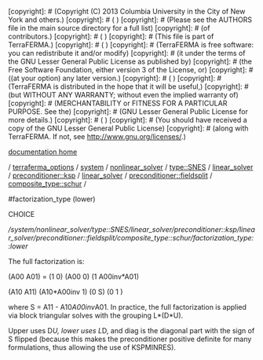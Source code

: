 [copyright]: # (Copyright (C) 2013 Columbia University in the City of New York and others.)
[copyright]: # ( )
[copyright]: # (Please see the AUTHORS file in the main source directory for a full list)
[copyright]: # (of contributors.)
[copyright]: # ( )
[copyright]: # (This file is part of TerraFERMA.)
[copyright]: # ( )
[copyright]: # (TerraFERMA is free software: you can redistribute it and/or modify)
[copyright]: # (it under the terms of the GNU Lesser General Public License as published by)
[copyright]: # (the Free Software Foundation, either version 3 of the License, or)
[copyright]: # ((at your option) any later version.)
[copyright]: # ( )
[copyright]: # (TerraFERMA is distributed in the hope that it will be useful,)
[copyright]: # (but WITHOUT ANY WARRANTY; without even the implied warranty of)
[copyright]: # (MERCHANTABILITY or FITNESS FOR A PARTICULAR PURPOSE. See the)
[copyright]: # (GNU Lesser General Public License for more details.)
[copyright]: # ( )
[copyright]: # (You should have received a copy of the GNU Lesser General Public License)
[copyright]: # (along with TerraFERMA. If not, see <http://www.gnu.org/licenses/>.)

[documentation home](Documentation)

/ [terraferma_options](../../../../../../../../../terraferma_options) / [system](../../../../../../../../system) / [nonlinear_solver](../../../../../../../nonlinear_solver) / [type::SNES](../../../../../../type__SNES) / [linear_solver](../../../../../linear_solver) / [preconditioner::ksp](../../../../preconditioner__ksp) / [linear_solver](../../../linear_solver) / [preconditioner::fieldsplit](../../preconditioner__fieldsplit) / [composite_type::schur](../composite_type__schur) /

#factorization_type (lower)

CHOICE 

*/system/nonlinear_solver/type::SNES/linear_solver/preconditioner::ksp/linear_solver/preconditioner::fieldsplit/composite_type::schur/factorization_type::lower*

The full factorization is:

(A00   A01)  = (1           0) (A00   0) (1  A00inv*A01)

(A10   A11)    (A10*A00inv  1) (0     S) (0         1  )

where S = A11 - A10*A00inv*A01. In practice, the full factorization is applied via block triangular solves 
with the grouping L*(D*U).

Upper uses D*U, lower uses L*D, and diag is the diagonal part with the sign of S flipped (because 
this makes the preconditioner positive definite for many formulations, thus allowing the use of KSPMINRES).

[autogenerated]: # (This file was automatically generated from the schema file:/home/cwilson/repos/github/TerraFERMA/TerraFERMA/buckettools/schemas/solvers.rng.)

